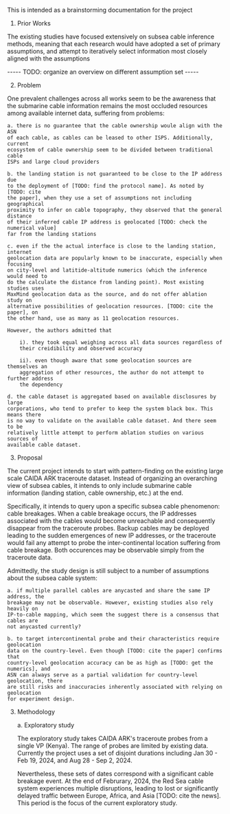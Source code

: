 This is intended as a brainstorming documentation for the project


1. Prior Works

The existing studies have focused extensively on subsea cable inference methods,
meaning that each research would have adopted a set of primary assumptions,
and attempt to iteratively select information most closely aligned with the assumptions

----- TODO: organize an overview on different assumption set -----


2. Problem

One prevalent challenges across all works seem to be the awareness that
the submarine cable information remains the most occluded resources among 
available internet data, suffering from problems:

    a. there is no guarantee that the cable ownership woule align with the ASN
    of each cable, as cables can be leased to other ISPS. Additionally, current
    ecosystem of cable ownership seem to be divided between traditional cable
    ISPs and large cloud providers

    b. the landing station is not guaranteed to be close to the IP address due 
    to the deployment of [TODO: find the protocol name]. As noted by [TODO: cite
    the paper], when they use a set of assumptions not including geographical
    proximity to infer on cable topography, they observed that the general distance
    of their inferred cable IP address is geolocated [TODO: check the numerical value]
    far from the landing stations

    c. even if the the actual interface is close to the landing station, internet
    geolocation data are popularly known to be inaccurate, especially when focusing
    on city-level and latitide-altitude numerics (which the inference would need to 
    do the calculate the distance from landing point). Most existing studies uses 
    MaxMind geolocation data as the source, and do not offer ablation study on
    alternative possibilities of geolocation resources. [TODO: cite the paper], on
    the other hand, use as many as 11 geolocation resources.

    However, the authors admitted that 

        i). they took equal weighing across all data sources regardless of 
        their creidibility and observed accuracy

        ii). even though aware that some geolocation sources are themselves an
        aggregation of other resources, the author do not attempt to further address
        the dependency
    
    d. the cable dataset is aggregated based on available disclosures by large 
    corporations, who tend to prefer to keep the system black box. This means there
    is no way to validate on the available cable dataset. And there seem to be
    relatively little attempt to perform ablation studies on various sources of
    available cable dataset.

3. Proposal

The current project intends to start with pattern-finding on the existing large
scale CAIDA ARK traceroute dataset. Instead of organizing an overarching view of
subsea cables, it intends to only include submarine cable information (landing
station, cable ownership, etc.) at the end.

Specifically, it intends to query upon a specific subsea cable phenomenon: cable 
breakages. When a cable breakage occurs, the IP addresses associated with the cables
would become unreachable and consequently disappear from the traceroute probes. Backup
cables may be deployed leading to the sudden emergences of new IP addresses, or the 
traceroute would fail any attempt to probe the inter-continental location suffering
from cable breakage. Both occurences may be observable simply from the traceroute data.

Admittedly, the study design is still subject to a number of assumptions about the 
subsea cable system:

    a. if multiple parallel cables are anycasted and share the same IP address, the
    breakage may not be observable. However, existing studies also rely heavily on
    IP-to-cable mapping, which seem the suggest there is a consensus that cables are
    not anycasted currently?

    b. to target intercontinental probe and their characteristics require geolocation
    data on the country-level. Even though [TODO: cite the paper] confirms that 
    country-level geolocation accuracy can be as high as [TODO: get the numerics], and
    ASN can always serve as a partial validation for country-level geolocation, there 
    are still risks and inaccuracies inherently associated with relying on geolocation
    for experiment design.


3. Methodology
    
    a. Exploratory study

    The exploratory study takes CAIDA ARK's traceroute probes from a single VP (Kenya).
    The range of probes are limited by existing data. Currently the project uses a set
    of disjoint durations including Jan 30 - Feb 19, 2024, and Aug 28 - Sep 2, 2024. 

    Nevertheless, these sets of dates correspond with a significant cable breakage
    event. At the end of Februrary, 2024, the Red Sea cable system experiences multiple
    disruptions, leading to lost or significantly delayed traffic between Europe, Africa,
    and Asia [TODO: cite the news]. This period is the focus of the current exploratory
    study.
